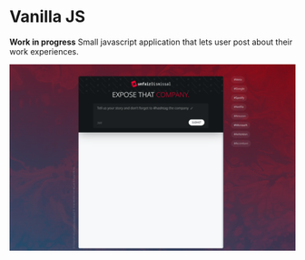 # Vanilla JS

**Work in progress**
Small javascript application that lets user post about their work experiences.

![Unfair Dismissal Screenshot](/screenshot_ud.png "Unfair Dismissal Screenshot")
